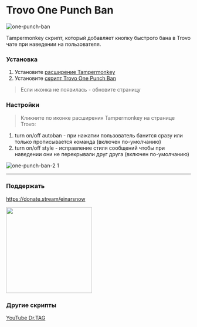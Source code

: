# Trovo One Punch Ban
![one-punch-ban](https://user-images.githubusercontent.com/18613872/185503496-c7138f17-ccb2-4495-b94c-e978e29c69b2.png)

Tampermonkey скрипт, который добавляет кнопку быстрого бана в Trovo чате при наведении на пользователя.

### Установка
1. Установите [расширение Tampermonkey](https://www.tampermonkey.net/)
2. Установите [скрипт Trovo One Punch Ban](https://github.com/einarsnow/trovo-one-punch-ban/raw/main/trovo-one-punch-ban.user.js)
> Если иконка не появилась - обновите страницу

### Настройки
> Кликните по иконке расширения Tampermonkey на странице Trovo:
1. turn on/off autoban - при нажатии пользователь банится сразу или только прописывается команда (включен по-умолчанию)
2. turn on/off style - исправление стиля сообщений чтобы при наведении они не перекрывали друг друга (включен по-умолчанию)

![one-punch-ban-2 1](https://user-images.githubusercontent.com/18613872/185974064-785fdfd8-b5d5-494a-8cc2-2a61249829b4.png)

____
### Поддержать
https://donate.stream/einarsnow

<img src="https://user-images.githubusercontent.com/18613872/185506244-e857f330-b615-4068-9be1-0e4f8a18feb3.png" width="234">

### Другие скрипты
[YouTube Dr.TAG](https://github.com/einarsnow/youtube-dr-tag)
